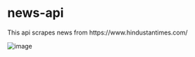 # news-api
<p>This api scrapes news from https://www.hindustantimes.com/ </p>

![image](https://user-images.githubusercontent.com/78979288/217276293-47bd4907-34d9-4a29-9d2f-65c8babc072d.png)
